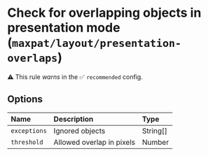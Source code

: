 # Check for overlapping objects in presentation mode (`maxpat/layout/presentation-overlaps`)

⚠️ This rule _warns_ in the ✅ `recommended` config.

<!-- end auto-generated rule header -->

## Options

<!-- begin auto-generated rule options list -->

| Name         | Description               | Type     |
| :----------- | :------------------------ | :------- |
| `exceptions` | Ignored objects           | String[] |
| `threshold`  | Allowed overlap in pixels | Number   |

<!-- end auto-generated rule options list -->
